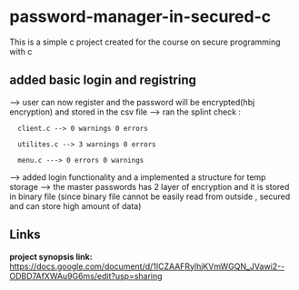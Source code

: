# password-manager-in-secured-c
This is a simple c project created for the course on secure programming with c


## added basic login and registring
--> user can now register and the password will be encrypted(hbj encryption) and stored in the csv file
--> ran the splint check :

      client.c --> 0 warnings 0 errors
      
      utilites.c --> 3 warnings 0 errors

      menu.c ---> 0 errors 0 warnings


--> added login functionality and a implemented a structure for temp storage
--> the master passwords has 2 layer of encryption and it is stored in binary file (since binary file cannot be easily read from outside , secured and can store high amount of data)


## Links
**project synopsis link:** https://docs.google.com/document/d/1ICZAAFRylhjKVmWGQN_JVawi2--ODBD7AfXWAu9G6ms/edit?usp=sharing
